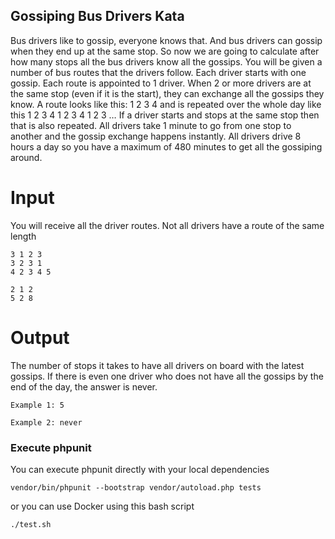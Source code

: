## Gossiping Bus Drivers Kata

Bus drivers like to gossip, everyone knows that. And bus drivers can gossip when they end up at the same stop. So now we
are going to calculate after how many stops all the bus drivers know all the gossips. You will be given a number of bus
routes that the drivers follow. Each driver starts with one gossip. Each route is appointed to 1 driver. When 2 or more
drivers are at the same stop (even if it is the start), they can exchange all the gossips they know. A route looks like
this: 1 2 3 4 and is repeated over the whole day like this 1 2 3 4 1 2 3 4 1 2 3 … If a driver starts and stops at the
same stop then that is also repeated. All drivers take 1 minute to go from one stop to another and the gossip exchange
happens instantly. All drivers drive 8 hours a day so you have a maximum of 480 minutes to get all the gossiping around.

# Input
You will receive all the driver routes. Not all drivers have a route of the same length
 ```
3 1 2 3
3 2 3 1
4 2 3 4 5
 ```

```
2 1 2
5 2 8
```

# Output
The number of stops it takes to have all drivers on board with the latest gossips. If there is even one driver who does not have all the gossips by the end of the day, the answer is never.

```
Example 1: 5
```

```
Example 2: never
```

### Execute phpunit

You can execute phpunit directly with your local dependencies

```
vendor/bin/phpunit --bootstrap vendor/autoload.php tests
```

or you can use Docker using this bash script

```
./test.sh
```
